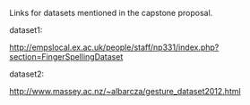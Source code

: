Links for datasets mentioned in the capstone proposal.

dataset1:

http://empslocal.ex.ac.uk/people/staff/np331/index.php?section=FingerSpellingDataset

dataset2:

http://www.massey.ac.nz/~albarcza/gesture_dataset2012.html
